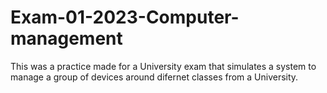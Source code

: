 # Exam-01-2023-Computer-management
This was a practice made for a University exam that simulates a system to manage a group of devices around difernet classes from a University.
